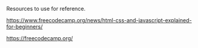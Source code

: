 Resources to use for reference.

https://www.freecodecamp.org/news/html-css-and-javascript-explained-for-beginners/

https://freecodecamp.org/